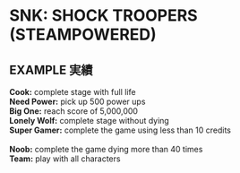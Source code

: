 # SNK: SHOCK TROOPERS (STEAMPOWERED)

## EXAMPLE 実績

<b>Cook:</b> complete stage with full life<br/>
<b>Need Power:</b> pick up 500 power ups<br/>
<b>Big One:</b> reach score of 5,000,000<br/>
<b>Lonely Wolf:</b> complete stage without dying<br/>
<b>Super Gamer:</b> complete the game using less than 10 credits<br/>
<br/>
<b>Noob:</b> complete the game dying more than 40 times<br/>
<b>Team:</b> play with all characters

